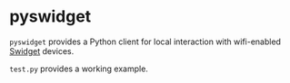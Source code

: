 # pyswidget

`pyswidget` provides a Python client for local interaction with wifi-enabled [Swidget](https://swidget.com) devices.

`test.py` provides a working example.